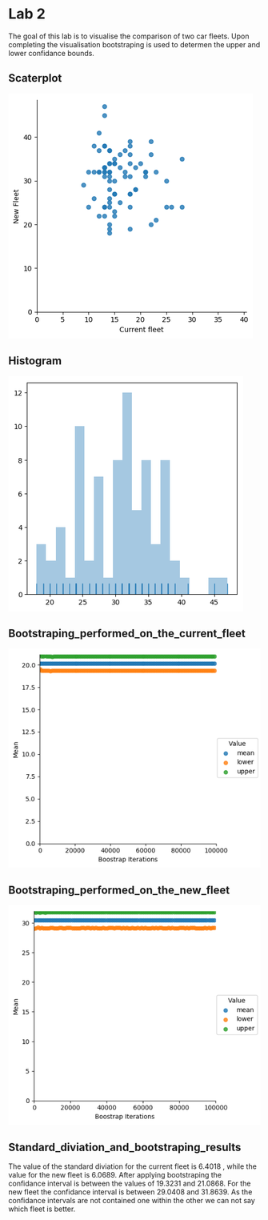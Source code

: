# Lab 2

The goal of this lab is to visualise the comparison of two car fleets. Upon completing the visualisation bootstraping is used to determen the upper and lower confidance bounds.

## Scaterplot

![logo](./scaterplot.png?raw=true)

## Histogram

![logo](./histogram.png?raw=true)

## Bootstraping_performed_on_the_current_fleet

![logo](./bootstrap_confidence_current.png?raw=true)

## Bootstraping_performed_on_the_new_fleet

![logo](./bootstrap_confidence_new.png?raw=true)

## Standard_diviation_and_bootstraping_results

The value of the standard diviation for the current fleet is 6.4018 , while the value for the new fleet is 6.0689. After applying bootstraping the confidance interval is between the values of 19.3231 and 21.0868. For the new fleet the confidance interval is between 29.0408 and 31.8639. As the confidance intervals are not contained one within the other we can not say which fleet is better.

